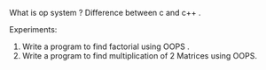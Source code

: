 What is op system ? 
Difference between c and c++ .

Experiments:
1. Write a program to find factorial using OOPS .
2. Write a program to find multiplication of 2 Matrices using OOPS.